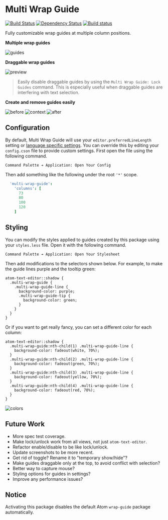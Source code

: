 # Multi Wrap Guide

[![Build Status](https://travis-ci.org/lexicalunit/multi-wrap-guide.svg?branch=master)](https://travis-ci.org/lexicalunit/multi-wrap-guide) [![Dependency Status](https://david-dm.org/lexicalunit/multi-wrap-guide.svg)](https://david-dm.org/lexicalunit/multi-wrap-guide) [![Build status](https://ci.appveyor.com/api/projects/status/4l7udbh1b6tolp7k/branch/master?svg=true)](https://ci.appveyor.com/project/lexicalunit/multi-wrap-guide/branch/master)

Fully customizable wrap guides at multiple column positions.

**Multiple wrap guides**

![guides](https://cloud.githubusercontent.com/assets/1903876/8000958/76513892-0b26-11e5-80ab-aa630ccf0635.png)

**Draggable wrap guides**

![preview](https://cloud.githubusercontent.com/assets/1903876/7998617/65c03c2a-0b04-11e5-8417-f3f992d1d818.gif)

> Easily disable draggable guides by using the `Multi Wrap Guide: Lock Guides` command. This is especially useful when draggable guides are interfering with text selection.

**Create and remove guides easily**

![before](https://cloud.githubusercontent.com/assets/1903876/8016975/f1a2fab4-0bb0-11e5-9933-365cfe59ea26.png)
![context](https://cloud.githubusercontent.com/assets/1903876/8016976/f1a58c20-0bb0-11e5-8f58-5cdfdcebfd50.png)
![after](https://cloud.githubusercontent.com/assets/1903876/8016977/f1a75c6c-0bb0-11e5-9675-7f15bc80038d.png)

## Configuration

By default, Multi Wrap Guide will use your `editor.preferredLineLength` setting or [language specific settings](http://blog.atom.io/2014/10/31/language-scoped-config.html). You can override this by editing your `config.cson` file to provide custom settings. First open the file using the following command.

```
Command Palette ➔ Application: Open Your Config
```

Then add something like the following under the root `'*'` scope.

```coffeescript
  'multi-wrap-guide':
    'columns': [
      73
      80
      100
      120
    ]
```

## Styling

You can modify the styles applied to guides created by this package using your `styles.less` file. Open it with the following command.

```
Command Palette ➔ Application: Open Your Stylesheet
```

Then add modifications to the selectors shown below. For example, to make the guide lines purple and the tooltip green:

```less
atom-text-editor::shadow {
  .multi-wrap-guide {
    .multi-wrap-guide-line {
      background-color: purple;
      .multi-wrap-guide-tip {
        background-color: green;
      }
    }
  }
}
```

Or if you want to get really fancy, you can set a different color for each column:

```less
atom-text-editor::shadow {
  .multi-wrap-guide:nth-child(1) .multi-wrap-guide-line {
    background-color: fadeout(white, 70%);
  }
  .multi-wrap-guide:nth-child(2) .multi-wrap-guide-line {
    background-color: fadeout(green, 70%);
  }
  .multi-wrap-guide:nth-child(3) .multi-wrap-guide-line {
    background-color: fadeout(yellow, 70%);
  }
  .multi-wrap-guide:nth-child(4) .multi-wrap-guide-line {
    background-color: fadeout(red, 70%);
  }
}
```

![colors](https://cloud.githubusercontent.com/assets/1903876/8016897/a62f5808-0baf-11e5-9101-0e86638308e7.png)

## Future Work

- More spec test coverage.
- Make lock/unlock work from all views, not just `atom-text-editor`.
- Refactor enable/disable to be like lock/unlock.
- Update screenshots to be more recent.
- Get rid of toggle? Rename it to "temporary show/hide"?
- Make guides draggable only at the top, to avoid conflict with selection?
- Better way to capture mouse?
- Styling options for guides in settings?
- Improve any performance issues?

## Notice

Activating this package disables the default Atom `wrap-guide` package automatically.
